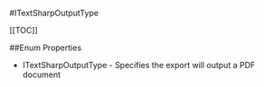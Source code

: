 #ITextSharpOutputType

[[TOC]]

##Enum Properties 

* ITextSharpOutputType -  Specifies the export will output a PDF document 